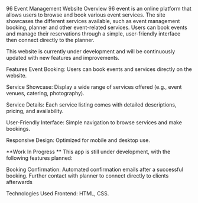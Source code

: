 96 Event Management Website
Overview
96 event is an online platform that allows users to browse and book various event services. The site showcases the different services available, such as event management booking, planner and other event-related services. Users can book events and manage their reservations through a simple, user-friendly interface then connect directly to the planner.

This website is currently under development and will be continuously updated with new features and improvements.

Features
Event Booking: Users can book events and services directly on the website.

Service Showcase: Display a wide range of services offered (e.g., event venues, catering, photography).

Service Details: Each service listing comes with detailed descriptions, pricing, and availability.

User-Friendly Interface: Simple navigation to browse services and make bookings.

Responsive Design: Optimized for mobile and desktop use.

**Work In Progress
**
This app is still under development, with the following features planned:

Booking Confirmation: Automated confirmation emails after a successful booking.
Further contact with planner to connect directly to clients afterwards

Technologies Used
Frontend: HTML, CSS.
